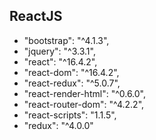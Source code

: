 ## ReactJS
- "bootstrap": "^4.1.3",
- "jquery": "^3.3.1",
- "react": "^16.4.2",
- "react-dom": "^16.4.2",
- "react-redux": "^5.0.7",
- "react-render-html": "^0.6.0",
- "react-router-dom": "^4.2.2",
- "react-scripts": "1.1.5",
- "redux": "^4.0.0"
